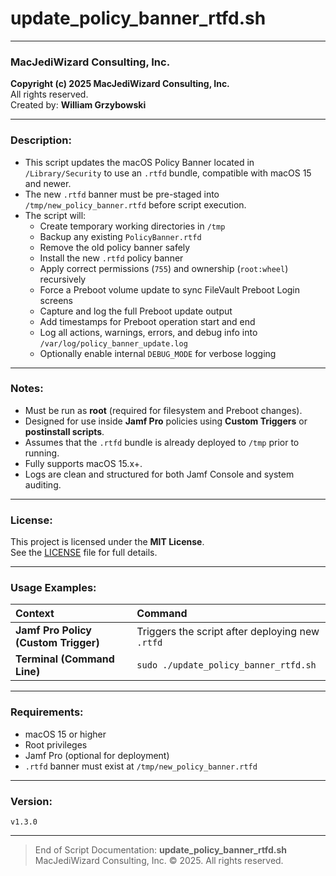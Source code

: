 # update_policy_banner_rtfd.sh

---

### MacJediWizard Consulting, Inc.
**Copyright (c) 2025 MacJediWizard Consulting, Inc.**  
All rights reserved.  
Created by: **William Grzybowski**

---

### Description:
- This script updates the macOS Policy Banner located in `/Library/Security` to use an `.rtfd` bundle, compatible with macOS 15 and newer.
- The new `.rtfd` banner must be pre-staged into `/tmp/new_policy_banner.rtfd` before script execution.
- The script will:
  - Create temporary working directories in `/tmp`
  - Backup any existing `PolicyBanner.rtfd`
  - Remove the old policy banner safely
  - Install the new `.rtfd` policy banner
  - Apply correct permissions (`755`) and ownership (`root:wheel`) recursively
  - Force a Preboot volume update to sync FileVault Preboot Login screens
  - Capture and log the full Preboot update output
  - Add timestamps for Preboot operation start and end
  - Log all actions, warnings, errors, and debug info into `/var/log/policy_banner_update.log`
  - Optionally enable internal `DEBUG_MODE` for verbose logging

---

### Notes:
- Must be run as **root** (required for filesystem and Preboot changes).
- Designed for use inside **Jamf Pro** policies using **Custom Triggers** or **postinstall scripts**.
- Assumes that the `.rtfd` bundle is already deployed to `/tmp` prior to running.
- Fully supports macOS 15.x+.
- Logs are clean and structured for both Jamf Console and system auditing.

---

### License:
This project is licensed under the **MIT License**.  
See the [LICENSE](LICENSE) file for full details.

---

### Usage Examples:
| Context | Command |
|:--------|:--------|
| **Jamf Pro Policy (Custom Trigger)** | Triggers the script after deploying new `.rtfd` |
| **Terminal (Command Line)** | `sudo ./update_policy_banner_rtfd.sh` |

---

### Requirements:
- macOS 15 or higher
- Root privileges
- Jamf Pro (optional for deployment)
- `.rtfd` banner must exist at `/tmp/new_policy_banner.rtfd`

---

### Version:
`v1.3.0`

---

> End of Script Documentation: **update_policy_banner_rtfd.sh**  
> MacJediWizard Consulting, Inc. © 2025. All rights reserved.